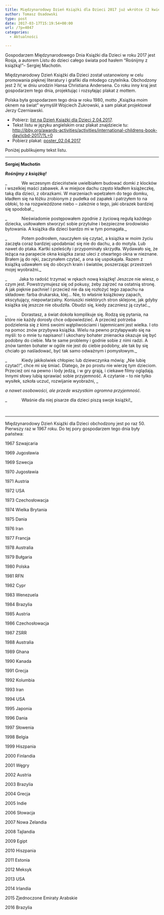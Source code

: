 ```yaml
---
title: Międzynarodowy Dzień Książki dla Dzieci 2017 już wkrótce (2 kwietnia)
author: Tomasz Osadowski
type: post
date: 2017-03-17T15:19:54+00:00
url: /?p=4047
categories:
  - Aktualności

---
```

Gospodarzem Międzynarodowego Dnia Książki dla Dzieci w roku 2017 jest Rosja, a autorem Listu do dzieci całego świata pod hasłem “Rośnijmy z książką!”– Sergiej Machotin.

Międzynarodowy Dzień Książki dla Dzieci został ustanowiony w celu promowania pięknej literatury i grafiki dla młodego czytelnika. Obchodzony jest 2 IV, w dniu urodzin Hansa Christiana Andersena. Co roku inny kraj jest gospodarzem tego dnia, projektując i rozsyłając plakat z mottem.

Polska była gospodarzem tego dnia w roku 1980, motto „Książka moim oknem na świat” wymyślił Wojciech Żukrowski, a sam plakat projektował Jerzy Czerniawski.

  * Pobierz: <a href="http://www.ibby.pl/wp-content/uploads/2017/03/list-na-Dzień-Książki-dla-Dzieci-2.04.2017.pdf" target="_blank">list na Dzień Książki dla Dzieci 2.04.2017</a>.
  * Tekst listu w języku angielskim oraz plakat znajdziecie tu: <a href="http://ibby.org/awards-activities/activities/international-childrens-book-day/icbd-2017/?L=0" target="_blank">http://ibby.org/awards-activities/activities/international-childrens-book-day/icbd-2017/?L=0</a>
  * Pobierz plakat: [poster_02.04.2017][1]

Poniżej publikujemy tekst listu.

* * *

**Sergiej Machotin**

_**Rośnijmy z książką!**_

_            We wczesnym dzieciństwie uwielbiałem budować domki z klocków i wszelkiej maści zabawek. A w miejsce dachu często kładłem książeczkę, taką dla dzieci, z obrazkami. W marzeniach wpełzałem do tego domku, kładłem się na łóżku zrobionym z pudełka od zapałek i patrzyłem to na obłoki, to na rozgwieżdżone niebo – zależnie o tego, jaki obrazek bardziej się spodobał._

_            Nieświadomie postępowałem zgodnie z życiową regułą każdego dziecka, usiłowałem stworzyć sobie przytulne i bezpieczne środowisko bytowania. A książka dla dzieci bardzo mi w tym pomagała._

_            Potem podrosłem, nauczyłem się czytać, a książka w moim życiu zaczęła coraz bardziej upodabniać się nie do dachu, a do motyla. Lub nawet do ptaka. Kartki szeleściły i przypominały skrzydła. Wydawało się, że leżąca na parapecie okna książka zaraz uleci z otwartego okna w nieznane. Brałem ją do ręki, zaczynałem czytać, a ona się uspokajała. Razem z książką udawałem się do obcych krain i światów, poszerzając przestrzeń mojej wyobraźni._

_          Jaka to radość trzymać w rękach nową książkę! Jeszcze nie wiesz, o czym jest. Powstrzymujesz się od pokusy, żeby zajrzeć na ostatnią stronę. A jak pięknie pachnie! I przecież nie da się rozłożyć tego zapachu na składowe: farba drukarska, klej… Nie, to właśnie książkowy zapach, ekscytujący, niepowtarzalny. Koniuszki niektórych stron sklejone, jak gdyby książka się jeszcze nie obudziła. Obudzi się, kiedy zaczniesz ją czytać._

_            Dorastasz, a świat dokoła komplikuje się. Rodzą się pytania, na które nie każdy dorosły chce odpowiedzieć. A przecież potrzeba podzielenia się z kimś swoimi wątpliwościami i tajemnicami jest wielka. I oto na pomoc znów przybywa książka. Wielu na pewno przyłapywało się na myśli: to o mnie tu napisano! I ukochany bohater znienacka okazuje się być podobny do ciebie. Ma te same problemy i godnie sobie z nimi radzi. A znów tamten bohater w ogóle nie jest do ciebie podobny, ale tak by się chciało go naśladować, być tak samo odważnym i pomysłowym._

_            Kiedy jakikolwiek chłopiec lub dziewczynka mówią: „Nie lubię czytać!”, chce mi się śmiać. Dlatego, że po prostu nie wierzę tym dzieciom. Przecież oni na pewno i lody jedzą, i w gry grają, i ciekawe filmy oglądają. Innymi słowy lubią sprawiać sobie przyjemność. A czytanie – to nie tylko wysiłek, szkoła uczuć, rozwijanie wyobraźni, _
  
 _a nawet osobowości, ale przede wszystkim ogromna przyjemność._

_            Właśnie dla niej pisarze dla dzieci piszą swoje książki!_

&nbsp;

* * *

Międzynarodowy Dzień Książki dla Dzieci obchodzony jest po raz 50. Pierwszy raz w 1967 roku. Do tej pory gospodarzem tego dnia były państwa:

1967 Szwajcaria

1969 Jugosławia

1969 Szwecja

1970 Jugosławia

1971 Austria

1972 USA

1973 Czechosłowacja

1974 Wielka Brytania

1975 Dania

1976 Iran

1977 Francja

1978 Australia

1979 Bułgaria

1980 Polska

1981 RFN

1982 Cypr

1983 Wenezuela

1984 Brazylia

1985 Austria

1986 Czechosłowacja

1987 ZSRR

1988 Australia

1989 Ghana

1990 Kanada

1991 Grecja

1992 Kolumbia

1993 Iran

1994 USA

1995 Japonia

1996 Dania

1997 Słowenia

1998 Belgia

1999 Hiszpania

2000 Finlandia

2001 Węgry

2002 Austria

2003 Brazylia

2004 Grecja

2005 Indie

2006 Słowacja

2007 Nowa Zelandia

2008 Tajlandia

2009 Egipt

2010 Hiszpania

2011 Estonia

2012 Meksyk

2013 USA

2014 Irlandia

2015 Zjednoczone Emiraty Arabskie

2016 Brazylia

&nbsp;

&nbsp;

 [1]: http://www.ibby.pl/wp-content/uploads/2017/03/poster_02.04.2017.pdf